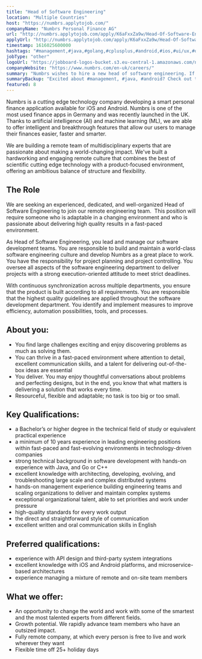 ```yaml
---
title: "Head of Software Engineering"
location: "Multiple Countries"
host: "https://numbrs.applytojob.com/"
companyName: "Numbrs Personal Finance AG"
url: "http://numbrs.applytojob.com/apply/K6aFxxZa9w/Head-Of-Software-Engineering-Remote"
applyUrl: "http://numbrs.applytojob.com/apply/K6aFxxZa9w/Head-Of-Software-Engineering-Remote"
timestamp: 1616025600000
hashtags: "#management,#java,#golang,#cplusplus,#android,#ios,#ui/ux,#office,#finance,#English"
jobType: "other"
logoUrl: "https://jobboard-logos-bucket.s3.eu-central-1.amazonaws.com/numbrs-personal-finance-ag"
companyWebsite: "https://www.numbrs.com/en-uk/careers/"
summary: "Numbrs wishes to hire a new head of software engineering. If you have 10 years experience in leading engineering positions within fast-paced and fast-evolving environments in technology-driven companies, consider applying."
summaryBackup: "Excited about #management, #java, #android? Check out this job post!"
featured: 8
---
```


Numbrs is a cutting edge technology company developing a smart personal finance application available for iOS and Android. Numbrs is one of the most used finance apps in Germany and was recently launched in the UK. Thanks to artificial intelligence (AI) and machine learning (ML), we are able to offer intelligent and breakthrough features that allow our users to manage their finances easier, faster and smarter.

We are building a remote team of multidisciplinary experts that are passionate about making a world-changing impact. We've built a hardworking and engaging remote culture that combines the best of scientific cutting edge technology with a product-focused environment, offering an ambitious balance of structure and flexibility.

## The Role

We are seeking an experienced, dedicated, and well-organized Head of Software Engineering to join our remote engineering team.  This position will require someone who is adaptable in a changing environment and who is passionate about delivering high quality results in a fast-paced environment.

As Head of Software Engineering, you lead and manage our software development teams. You are responsible to build and maintain a world-class software engineering culture and develop Numbrs as a great place to work. You have the responsibility for project planning and project controlling. You oversee all aspects of the software engineering department to deliver projects with a strong execution-oriented attitude to meet strict deadlines.

With continuous synchronization across multiple departments, you ensure that the product is built according to all requirements. You are responsible that the highest quality guidelines are applied throughout the software development department. You identify and implement measures to improve efficiency, automation possibilities, tools, and processes. 

## About you:

*   You find large challenges exciting and enjoy discovering problems as much as solving them.
*   You can thrive in a fast-paced environment where attention to detail, excellent communication skills, and a talent for delivering out-of-the-box ideas are essential
*   You deliver. You may enjoy thoughtful conversations about problems and perfecting designs, but in the end, you know that what matters is delivering a solution that works every time.
*   Resourceful, flexible and adaptable; no task is too big or too small.

## Key Qualifications:

*   a Bachelor’s or higher degree in the technical field of study or equivalent practical experience
*   a minimum of 10 years experience in leading engineering positions within fast-paced and fast-evolving environments in technology-driven companies
*   strong technical background in software development with hands-on experience with Java, and Go or C++
*   excellent knowledge with architecting, developing, evolving, and troubleshooting large scale and complex distributed systems
*   hands-on management experience building engineering teams and scaling organizations to deliver and maintain complex systems
*   exceptional organizational talent, able to set priorities and work under pressure
*   high-quality standards for every work output
*   the direct and straightforward style of communication
*   excellent written and oral communication skills in English

## Preferred qualifications:

*   experience with API design and third-party system integrations
*   excellent knowledge with iOS and Android platforms, and microservice-based architectures
*   experience managing a mixture of remote and on-site team members

## What we offer:

*   An opportunity to change the world and work with some of the smartest and the most talented experts from different fields. 
*   Growth potential. We rapidly advance team members who have an outsized impact. 
*   Fully remote company, at which every person is free to live and work wherever they want
*   Flexible time off 25+ holiday days
